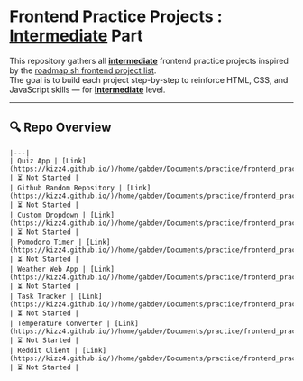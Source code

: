 # Frontend Practice Projects : **<u>Intermediate</u>** Part

This repository gathers all **<u>intermediate</u>** frontend practice projects inspired by the [roadmap.sh frontend project list](https://roadmap.sh/frontend/projects).  
The goal is to build each project step-by-step to reinforce HTML, CSS, and JavaScript skills — for **<u>Intermediate</u>** level.

---

## 🔍 Repo Overview
<!-- START REPO OVERVIEW -->
```| Sub-Repo Name | 🔗 Link to the GitHub Page | Status |
|---|
| Quiz App | [Link](https://kizz4.github.io/)/home/gabdev/Documents/practice/frontend_practice/intermediate_projects/quiz_app | ⏳ Not Started |
| Github Random Repository | [Link](https://kizz4.github.io/)/home/gabdev/Documents/practice/frontend_practice/intermediate_projects/github_random_repository | ⏳ Not Started |
| Custom Dropdown | [Link](https://kizz4.github.io/)/home/gabdev/Documents/practice/frontend_practice/intermediate_projects/custom_dropdown | ⏳ Not Started |
| Pomodoro Timer | [Link](https://kizz4.github.io/)/home/gabdev/Documents/practice/frontend_practice/intermediate_projects/pomodoro_timer | ⏳ Not Started |
| Weather Web App | [Link](https://kizz4.github.io/)/home/gabdev/Documents/practice/frontend_practice/intermediate_projects/weather_web_app | ⏳ Not Started |
| Task Tracker | [Link](https://kizz4.github.io/)/home/gabdev/Documents/practice/frontend_practice/intermediate_projects/task_tracker | ⏳ Not Started |
| Temperature Converter | [Link](https://kizz4.github.io/)/home/gabdev/Documents/practice/frontend_practice/intermediate_projects/temperature_converter | ⏳ Not Started |
| Reddit Client | [Link](https://kizz4.github.io/)/home/gabdev/Documents/practice/frontend_practice/intermediate_projects/reddit_client | ⏳ Not Started |
```
<!-- END REPO OVERVIEW -->